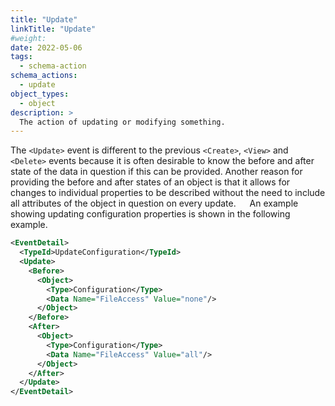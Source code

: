 ```yaml
---
title: "Update"
linkTitle: "Update"
#weight:
date: 2022-05-06
tags: 
  - schema-action
schema_actions:
  - update
object_types:
  - object
description: >
  The action of updating or modifying something.
---
```


The `<Update>` event is different to the previous `<Create>`, `<View>` and `<Delete>` events because it is often desirable to know the before and after state of the data in question if this can be provided.
Another reason for providing the before and after states of an object is that it allows for changes to individual properties to be described without the need to include all attributes of the object in question on every update.
 
An example showing updating configuration properties is shown in the following example.

``` xml
<EventDetail>
  <TypeId>UpdateConfiguration</TypeId>
  <Update>
    <Before>
      <Object>
        <Type>Configuration</Type>
        <Data Name="FileAccess" Value="none"/>
      </Object>
    </Before>
    <After>
      <Object>
        <Type>Configuration</Type>
        <Data Name="FileAccess" Value="all"/>
      </Object>
    </After>
  </Update>
</EventDetail>
``` 
